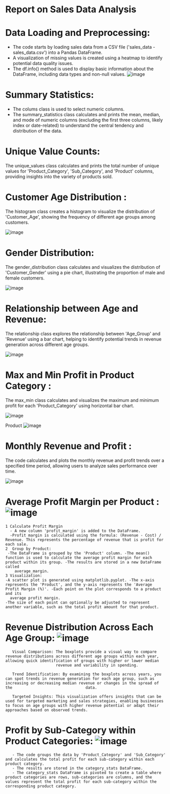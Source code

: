 # Report on Sales Data Analysis
# Data Loading and Preprocessing:
- The code starts by loading sales data from a CSV file ('sales_data - sales_data.csv') into a Pandas DataFrame.
- A visualization of missing values is created using a heatmap to identify potential data quality issues.
- The df.info() method is used to display basic information about the DataFrame, including data types and non-null values.
  ![image](https://github.com/user-attachments/assets/56e988db-f502-49e8-b848-50b68c094e36)


# Summary Statistics:
- The colums class is used to select numeric columns.
- The summary_statistics class calculates and prints the mean, median, and mode of numeric columns (excluding the first three columns, likely index or date-related) to understand the central tendency and distribution of the data.

 #  Unique Value Counts:
 The unique_values class calculates and prints the total number of unique values for 'Product_Category', 'Sub_Category', and 'Product' columns, providing insights into the variety of products sold.

 # Customer Age Distribution :
 The histogram class creates a histogram to visualize the distribution of 'Customer_Age', showing the frequency of different age groups among customers.
 
 ![image](https://github.com/user-attachments/assets/1ad167b4-4784-4793-8c04-0ec26c74f695)


 # Gender Distribution:
 The gender_distribution class calculates and visualizes the distribution of 'Customer_Gender' using a pie chart, illustrating the proportion of male and female customers.

 ![image](https://github.com/user-attachments/assets/89dd779f-1e43-42d4-9e74-ae0476dfdf09)


 # Relationship between Age and Revenue:
 The relationship class explores the relationship between 'Age_Group' and 'Revenue' using a bar chart, helping to identify potential trends in revenue generation across different age groups.

 ![image](https://github.com/user-attachments/assets/17ea7e70-443c-4168-bd30-124c618fd923)
 

 # Max and Min Profit in Product Category :
 The max_min class calculates and visualizes the maximum and minimum profit for each 'Product_Category' using horizontal bar chart.

 ![image](https://github.com/user-attachments/assets/98d1f1b7-09cb-4661-bc29-f041f0cbd295)

Product
 ![image](https://github.com/user-attachments/assets/fe3cc693-67c5-463b-a0b1-819f742db37d)


 
 # Monthly Revenue and Profit :
 The code calculates and plots the monthly revenue and profit trends over a specified time period, allowing users to analyze sales performance over time.

 ![image](https://github.com/user-attachments/assets/25d84265-1b7b-4110-a55e-e919afa97d64)


 # Average Profit Margin per Product :![image](https://github.com/user-attachments/assets/e7e26527-8ff3-44d0-a13e-62852adfff5d)

    1 Calculate Profit Margin
      - A new column 'profit_margin' is added to the DataFrame. 
      -Profit margin is calculated using the formula: (Revenue - Cost) / Revenue. This represents the percentage of revenue that is profit for each sale.
    2  Group by Product: 
     -The DataFrame is grouped by the 'Product' column. -The mean() function is used to calculate the average profit margin for each product within its group. -The results are stored in a new DataFrame called 
        average_margin.
    3 Visualization: 
    -A scatter plot is generated using matplotlib.pyplot. -The x-axis represents the 'Product', and the y-axis represents the 'Average Profit Margin (%)'. -Each point on the plot corresponds to a product and its 
      average profit margin. 
    -The size of each point can optionally be adjusted to represent another variable, such as the total profit amount for that product.


    
    
  # Revenue Distribution Across Each Age Group: ![image](https://github.com/user-attachments/assets/c541f290-2dff-45ef-b7d8-dab63ccef5ae)

       Visual Comparison: The boxplots provide a visual way to compare revenue distributions across different age groups within each year, allowing quick identification of groups with higher or lower median       
                          revenue and variability in spending.

       Trend Identification: By examining the boxplots across years, you can spot trends in revenue generation for each age group, such as increasing or decreasing median revenue or changes in the spread of the                                data.

       Targeted Insights: This visualization offers insights that can be used for targeted marketing and sales strategies, enabling businesses to focus on age groups with higher revenue potential or adapt their                             approaches based on observed trends.
       
   # Profit by Sub-Category within Product Categories: ![image](https://github.com/user-attachments/assets/5fb4a8c6-5ca9-44f8-836c-cb3565a90ee7)

       - The code groups the data by 'Product_Category' and 'Sub_Category' and calculates the total profit for each sub-category within each product category.
       - The results are stored in the category_stats DataFrame.
       - The category_stats DataFrame is pivoted to create a table where product categories are rows, sub-categories are columns, and the values represent the total profit for each sub-category within the    corresponding product category.



